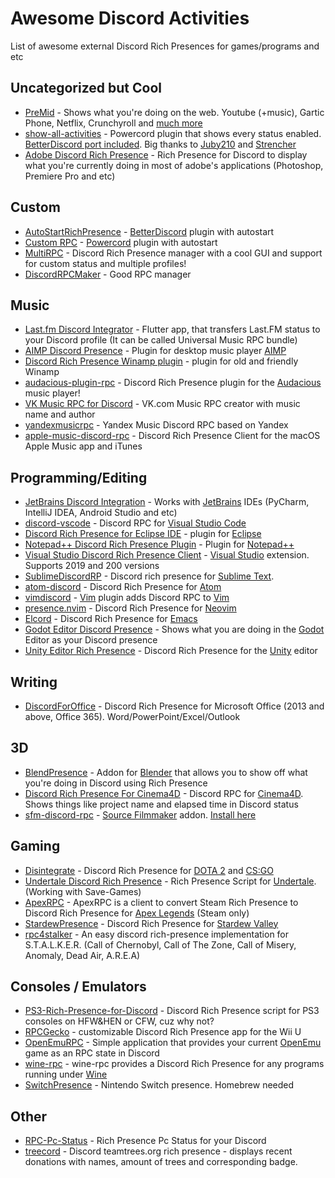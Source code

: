 # Awesome Discord Activities

List of awesome external Discord Rich Presences for games/programs and etc

## Uncategorized but Cool
- [PreMid](https://premid.app/) - Shows what you're doing on the web. Youtube (+music), Gartic Phone, Netflix, Crunchyroll and [much more](https://premid.app/store)
- [show-all-activities](https://github.com/Juby210/show-all-activities) - Powercord plugin that shows every status enabled. [BetterDiscord port included](https://github.com/Strencher/BetterDiscordStuff/tree/master/ShowAllActivities). Big thanks to [Juby210](https://github.com/Juby21) and [Strencher](https://github.com/Strencher)
- [Adobe Discord Rich Presence](https://github.com/0xb4dc0d3x/adobe-rpc) - Rich Presence for Discord to display what you're currently doing in most of adobe's applications (Photoshop, Premiere Pro and etc)

## Custom
- [AutoStartRichPresence](https://github.com/Mega-Mewthree/BetterDiscordPlugins/tree/master/Plugins/AutoStartRichPresence) - [BetterDiscord](https://betterdiscord.app/) plugin with autostart
- [Custom RPC](https://github.com/E-boi/custom-rpc) - [Powercord](https://powercord.dev/) plugin with autostart
- [MultiRPC](https://github.com/FluxpointDev/MultiRPC) - Discord Rich Presence manager with a cool GUI and support for custom status and multiple profiles!
- [DiscordRPCMaker](https://github.com/ThatOneCalculator/DiscordRPCMaker) - Good RPC manager

## Music
- [Last.fm Discord Integrator](https://github.com/tangenx/lfdi) - Flutter app, that transfers Last.FM status to your Discord profile (It can be called Universal Music RPC bundle)
- [AIMP Discord Presence](https://github.com/Exle/AIMP-Discord-Presence) - Plugin for desktop music player [AIMP](https://www.aimp.ru)
- [Discord Rich Presence Winamp plugin](https://github.com/clandrew/wdrp) - plugin for old and friendly Winamp
- [audacious-plugin-rpc](https://github.com/darktohka/audacious-plugin-rpc) - Discord Rich Presence plugin for the [Audacious](https://audacious-media-player.org/) music player!
- [VK Music RPC for Discord](https://github.com/DaveFeed/VK-Music-RPC-for-Discord) - VK.com Music RPC creator with music name and author
- [yandexmusicrpc](https://github.com/schwarzalexey/yandexmusicrpc) - Yandex Music Discord RPC based on Yandex
- [apple-music-discord-rpc](https://github.com/NextFire/apple-music-discord-rpc) - Discord Rich Presence Client for the macOS Apple Music app and iTunes


## Programming/Editing
- [JetBrains Discord Integration](https://github.com/Almighty-Alpaca/JetBrains-Discord-Integration) - Works with [JetBrains](https://www.jetbrains.com/products/) IDEs (PyCharm, IntelliJ IDEA, Android Studio and etc)
- [discord-vscode](https://github.com/iCrawl/discord-vscode) - Discord RPC for [Visual Studio Code](https://code.visualstudio.com/)
- [Discord Rich Presence for Eclipse IDE](https://github.com/echebbi/eclipse-discord-integration) - plugin for [Eclipse](https://www.eclipse.org/)
- [Notepad++ Discord Rich Presence Plugin](https://github.com/MikeCoder96/NotePad-Discord-Rich-Presence-Plugin) - Plugin for [Notepad++](https://notepad-plus-plus.org/)
- [Visual Studio Discord Rich Presence Client](https://github.com/Ryavell/VisualStudioDiscordRPC) - [Visual Studio](https://visualstudio.com/) extension. Supports 2019 and 200 versions
- [SublimeDiscordRP](https://github.com/Snazzah/SublimeDiscordRP) - Discord rich presence for [Sublime Text](https://www.sublimetext.com/).
- [atom-discord](https://github.com/HelloWorld017/atom-discord) - Discord Rich Presence for [Atom](https://atom.io/)
- [vimdiscord](https://github.com/vbe0201/vimdiscord) - [Vim](https://www.vim.org/) plugin adds Discord RPC to [Vim](https://www.vim.org/)
- [presence.nvim](https://github.com/andweeb/presence.nvim) - Discord Rich Presence for [Neovim](https://neovim.io)
- [Elcord](https://github.com/Mstrodl/elcord) - Discord Rich Presence for [Emacs](https://www.gnu.org/software/emacs/)
- [Godot Editor Discord Presence](https://github.com/3ddelano/godot-editor-discord-presence) - Shows what you are doing in the [Godot](https://godotengine.org/) Editor as your Discord presence
- [Unity Editor Rich Presence](https://github.com/MarshMello0/Editor-Rich-Presence) - Discord Rich Presence for the [Unity](https://unity.com) editor

## Writing
- [DiscordForOffice](https://github.com/7coil/DiscordForOffice) - Discord Rich Presence for Microsoft Office (2013 and above, Office 365). Word/PowerPoint/Excel/Outlook

## 3D
- [BlendPresence](https://github.com/abrasic/blendpresence) - Addon for [Blender](https://www.blender.org/) that allows you to show off what you're doing in Discord using Rich Presence
- [Discord Rich Presence For Cinema4D](https://github.com/JuicySoup/Discord-Rich-Presence-For-Cinema4D) - Discord RPC for [Cinema4D](https://www.maxon.net/en/cinema-4d). Shows things like project name and elapsed time in Discord status
- [sfm-discord-rpc](https://github.com/valance1/sfm-discord-rpc) - [Source Filmmaker](https://www.sourcefilmmaker.com/) addon. [Install here](https://steamcommunity.com/sharedfiles/filedetails/?id=2717645611)

## Gaming
- [Disintegrate](https://github.com/AaronC81/Disintegrate) - Discord Rich Presence for [DOTA 2](https://store.steampowered.com/app/570/Dota_2/) and [CS:GO](https://store.steampowered.com/app/730/CounterStrike_Global_Offensive/)
- [Undertale Discord Rich Presence](https://github.com/AntonHei/Undertale_DiscordRichPresence) - Rich Presence Script for [Undertale](https://undertale.com/). (Working with Save-Games)
- [ApexRPC](https://github.com/Holfz/ApexRPC) - ApexRPC is a client to convert Steam Rich Presence to Discord Rich Presence for [Apex Legends](https://store.steampowered.com/app/1172470/Apex_Legends/) (Steam only)
- [StardewPresence](https://github.com/jaaiden/StardewPresence) - Discord Rich Presence for [Stardew Valley](https://www.stardewvalley.net/)
- [rpc4stalker](https://github.com/TosoxDev/rpc4stalker) - An easy discord rich-presence implementation for S.T.A.L.K.E.R. (Call of Chernobyl, Call of The Zone, Call of Misery, Anomaly, Dead Air, A.R.E.A)

## Consoles / Emulators
- [PS3-Rich-Presence-for-Discord](https://github.com/zorua98741/PS3-Rich-Presence-for-Discord) - Discord Rich Presence script for PS3 consoles on HFW&HEN or CFW, cuz why not?
- [RPCGecko](https://github.com/dmgrstuff/rpcgecko) - customizable Discord Rich Presence app for the Wii U
- [OpenEmuRPC](https://github.com/MCMi460/OpenEmuRPC) - Simple application that provides your current [OpenEmu](https://openemu.org/) game as an RPC state in Discord
- [wine-rpc](https://github.com/LeadRDRK/wine-rpc) - wine-rpc provides a Discord Rich Presence for any programs running under [Wine](https://www.winehq.org/)
- [SwitchPresence](https://github.com/SunResearchInstitute/SwitchPresence-Rewritten) - Nintendo Switch presence. Homebrew needed

## Other
- [RPC-Pc-Status](https://github.com/Faelayis/RPC-Pc-Status) - Rich Presence Pc Status for your Discord
- [treecord](https://github.com/cykreet/treecord) - Discord teamtrees.org rich presence - displays recent donations with names, amount of trees and corresponding badge.
